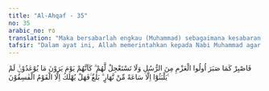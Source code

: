 ```yaml
---
title: "Al-Ahqaf - 35"
no: 35
arabic_no: ٣٥
translation: "Maka bersabarlah engkau (Muhammad) sebagaimana kesabaran rasul-rasul yang memiliki keteguhan hati dan janganlah engkau meminta agar azab disegerakan untuk mereka. Pada hari mereka melihat azab yang dijanjikan, mereka merasa seolah-olah mereka tinggal (di dunia) hanya sesaat saja pada siang hari. Tugasmu hanya menyampaikan. Maka tidak ada yang dibinasakan kecuali kaum yang fasik (tidak taat kepada Allah)."
tafsir: "Dalam ayat ini, Allah memerintahkan kepada Nabi Muhammad agar selalu tetap tabah dalam menghadapi sikap dan tindakan orang-orang kafir yang mengingkari dan mendustakan risalah yang disampaikan kepada mereka seperti ketabahan dan kesabaran yang telah dilakukan rasul-rasul ulul 'azmi terdahulu. Rasulullah saw melaksanakan dengan baik perintah Allah ini. Beliau selalu bersabar dan tabah menghadapi segala macam cobaan yang datang kepada beliau. Mengenai kesabaran beliau ini diterangkan dalam hadis sebagai berikut:\n\nDari 'Aisyah, ia berkata, \"Rasulullah saw senantiasa berpuasa, lalu perutnya jadi kempis, kemudian ia tetap berpuasa, lalu perutnya jadi kempis, kemudian ia berpuasa. Beliau berkata, 'Ya Aisyah, sesungguhnya kesenangan di dunia tidak patut bagi Muhammad dan keluarganya. Ya Aisyah, sesungguhnya Allah tidak menyukai para rasul ulul 'azmi (Nuh, Ibrahim, Musa, Isa, dan Muhammad), kecuali bersabar atas segala cobaannya dan bersabar atas yang dicintainya, kemudian Allah tidak menyukai aku, kecuali Dia membebankan kepadaku seperti yang telah dibebankannya kepada para rasul itu. Maka Dia berkata, 'Bersabarlah seperti para rasul 'ulul 'azmi telah bersabar. Dan sesungguhnya aku, demi Allah, benar-benar akan bersabar seperti para rasul itu, dan tidak ada sesuatu pun kekuatan kecuali kekuatan Allah.\" (Riwayat Ibnu Abi hatim dan ad-Dailami) \n\nSabar adalah sifat utama dan kunci menuju kesuksesan. Berbahagialah orang yang mempunyai sifat itu. Lawan dari sabar ialah tergesa-gesa. Dalam ayat ini, Allah mencela sifat tergesa-gesa, dan memperingatkan Nabi Muhammad agar jangan mempunyai sifat tersebut seperti memohon kepada Allah agar segera ditimpakan azab kepada orang-orang musyrik yang mengingkari seruan beliau karena azab itu pasti menimpa mereka, dan waktu kedatangannya hanya Allah yang mengetahui.\n\nAllah berfirman:\n\nDan biarkanlah Aku (yang bertindak) terhadap orang-orang yang mendustakan, yang memiliki segala kenikmatan hidup, dan berilah mereka penangguhan sebentar. (al-Muzzammil/73: 11)\n\nDan firman Allah:\n\nKarena itu berilah penangguhan kepada orang-orang kafir itu. Berilah mereka itu kesempatan untuk sementara waktu. (ath-thariq/86: 17)\n\nBerikutnya Allah menerangkan keadaan orang-orang kafir di akhirat ketika melihat azab yang akan menimpa mereka. Mereka merasa seakan-akan hidup di dunia ini hanya sesaat saja, di siang hari. Perasaan ini timbul karena dosa dan ketakutan yang timbul di hati mereka ketika melihat azab yang akan menimpa mereka. Keadaan mereka diterangkan Allah pada ayat yang lain ketika kepada mereka ditanyakan berapa lama mereka hidup di dunia.\n\nDia (Allah) berfirman, \"Berapa tahunkah lamanya kamu tinggal di bumi?\" Mereka menjawab, \"Kami tinggal (di bumi) sehari atau setengah hari, maka tanyakanlah kepada mereka yang menghitung.\" (al-Mu'minun/23: 112-113)\n\nDan firman Allah:\n\nPada hari ketika mereka melihat hari Kiamat itu (karena suasananya hebat), mereka merasa seakan-akan hanya (sebentar saja) tinggal (di dunia) pada waktu sore atau pagi hari. (an-Nazi'at/79: 46)\n\nDalam ayat ini terdapat perkataan \"balag\" yang dalam ayat ini berarti \"cukup\". Maksudnya ialah: Allah menyatakan bahwa ayat ini merupakan penjelasan yang cukup bagi manusia, terutama orang-orang kafir yang mau berpikir dan merenungkan kejadian alam semesta ini. Seandainya mereka tidak mau mengindahkan penjelasan ini, mereka pasti akan menanggung akibatnya. Dalam ayat yang lain Allah berfirman:\n\nDan (Al-Qur'an) ini adalah penjelasan (yang sempurna) bagi manusia, agar mereka diberi peringatan dengannya, agar mereka mengetahui bahwa Dia adalah Tuhan Yang Maha Esa dan agar orang yang berakal mengambil pelajaran. (Ibrahim/14: 52)\n\nDan firman Allah:\n\nSungguh, (apa yang disebutkan) di dalam (Al-Qur'an) ini, benar-benar menjadi petunjuk (yang lengkap) bagi orang-orang yang menyembah (Allah). (al-Anbiya'/21: 106)\n\nPada akhir ayat ini Allah menegaskan bahwa betapapun besar dan dahsyatnya azab Allah itu, tidak akan menimpa orang-orang yang beriman dan beramal saleh. Hanya orang-orang kafir yang tidak mengindahkan perintah-perintah Allah dan melanggar larangan-larangan-Nya saja yang akan ditimpa azab yang mengerikan itu. Ayat ini juga menggambarkan betapa besarnya rahmat dan karunia Allah yang dilimpahkan kepada orang-orang yang taat kepada-Nya. Sehubungan dengan rahmat dan karunia, azab dan malapetaka ini, Rasulullah saw sering berdoa kepada Allah, seperti yang tersebut dalam hadis di bawah ini:\n\n\"Diriwayatkan dari Anas, Nabi saw berdoa, \"Wahai Tuhan, sesungguhnya aku memohon kepada Engkau penyebab rahmat-Mu, kepastian ampunan-Mu, dan keberuntungan dari segala kebaikan, dan keselamatan dari setiap perbuatan dosa. Wahai Tuhan, janganlah Engkau biarkan satu dosa pun bagiku, kecuali Engkau mengampuninya, dan kesempitan kecuali Engkau melapangkannya, dan hutang kecuali Engkau membayarnya, demikian pula segala keperluan dari keperluan-keperluan duniawi dan ukhrawi, kecuali Engkau menyelesaikannya dengan rahmat Engkau, wahai Tuhan Yang Maha Pemurah. (Riwayat ath-thabrani)"
---
```


فَاصْبِرْ كَمَا صَبَرَ اُولُوا الْعَزْمِ مِنَ الرُّسُلِ وَلَا تَسْتَعْجِلْ لَّهُمْ ۗ كَاَنَّهُمْ يَوْمَ يَرَوْنَ مَا يُوْعَدُوْنَۙ  لَمْ يَلْبَثُوْٓا اِلَّا سَاعَةً مِّنْ نَّهَارٍ ۗ بَلٰغٌ ۚفَهَلْ يُهْلَكُ اِلَّا الْقَوْمُ الْفٰسِقُوْنَ ࣖ
